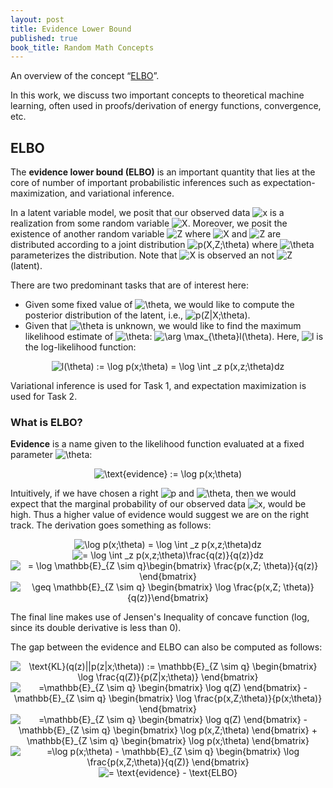 ```yaml
---
layout: post
title: Evidence Lower Bound
published: true
book_title: Random Math Concepts
---
```


An overview of the concept  “[ELBO](https://mbernste.github.io/posts/elbo/)”.
<!--break-->
In this work, we discuss two important concepts to theoretical machine learning, often used in proofs/derivation of energy functions, convergence, etc.

## ELBO

The **evidence lower bound (ELBO)** is an important quantity that lies at the core of number of important probabilistic inferences such as expectation-maximization, and variational inference.

In a latent variable model, we posit that our observed data <img src="https://latex.codecogs.com/svg.latex?x" title="x" /> is a realization from some random variable <img src="https://latex.codecogs.com/svg.latex?X" title="X" />. Moreover, we posit the existence of another random variable <img src="https://latex.codecogs.com/svg.latex?Z" title="Z" /> where <img src="https://latex.codecogs.com/svg.latex?X" title="X" /> and <img src="https://latex.codecogs.com/svg.latex?Z" title="Z" /> are distributed according to a joint distribution <img src="https://latex.codecogs.com/svg.latex?p(X,Z;\theta)" title="p(X,Z;\theta)" /> where <img src="https://latex.codecogs.com/svg.latex?\theta" title="\theta" /> parameterizes the distribution. Note that <img src="https://latex.codecogs.com/svg.latex?X" title="X" /> is observed an not <img src="https://latex.codecogs.com/svg.latex?Z" title="Z" /> (latent).

There are two predominant tasks that are of interest here:
* Given some fixed value of <img src="https://latex.codecogs.com/svg.latex?\theta" title="\theta" />, we would like to compute the posterior distribution of the latent, i.e., <img src="https://latex.codecogs.com/svg.latex?P(Z|X;\theta)" title="p(Z|X;\theta)" />.
* Given that <img src="https://latex.codecogs.com/svg.latex?\theta" title="\theta" /> is unknown, we would like to find the maximum likelihood estimate of <img src="https://latex.codecogs.com/svg.latex?\theta" title="\theta" />: <img src="https://latex.codecogs.com/svg.latex?\arg \max_{\theta}l(\theta)" title="\arg \max_{\theta}l(\theta)" />. Here, <img src="https://latex.codecogs.com/svg.latex?l" title="l" /> is the log-likelihood function:

<p align="center">
<img src="https://latex.codecogs.com/svg.latex?l(\theta) := \log p(x;\theta) = \log \int _z p(x,z;\theta)dz" title="l(\theta) := \log p(x;\theta) = \log \int _z p(x,z;\theta)dz" />
</p>

Variational inference is used for Task 1, and expectation maximization is used for Task 2.

### What is ELBO?

**Evidence** is a name given to the likelihood function evaluated at a fixed parameter <img src="https://latex.codecogs.com/svg.latex?\theta" title="\theta" />:

<p align="center">
<img src="https://latex.codecogs.com/svg.latex?\text{evidence} :=  \log p(x;\theta)" title="\text{evidence} :=  \log p(x;\theta)" />
</p>

Intuitively, if we have chosen a right <img src="https://latex.codecogs.com/svg.latex?p" title="p" /> and <img src="https://latex.codecogs.com/svg.latex?\theta" title="\theta" />, then we would expect that the marginal probability of our observed data <img src="https://latex.codecogs.com/svg.latex?x" title="x" />, would be high. Thus a higher value of evidence would suggest we are on the right track. The derivation goes something as follows:


<p align="center">
<img src="https://latex.codecogs.com/svg.latex?\log p(x;\theta) = \log \int _z p(x,z;\theta)dz" title="\log p(x;\theta) = \log \int _z p(x,z;\theta)dz" />
<img src="https://latex.codecogs.com/svg.latex?= \log \int _z p(x,z;\theta)\frac{q(z)}{q(z)}dz" title="= \log \int _z p(x,z;\theta)\frac{q(z)}{q(z)}dz" />
<img src="https://latex.codecogs.com/svg.latex?= \log \mathbb{E}_{Z \sim q}\begin{bmatrix} \frac{p(x,Z; \theta)}{q(z)} \end{bmatrix}" title="= \log \mathbb{E}_{Z \sim q}\begin{bmatrix} \frac{p(x,Z; \theta)}{q(z)} \end{bmatrix}" />
<img src="https://latex.codecogs.com/svg.latex?\geq \mathbb{E}_{Z \sim q} \begin{bmatrix} \log \frac{p(x,Z; \theta)}{q(z)}\end{bmatrix}" title="\geq \mathbb{E}_{Z \sim q} \begin{bmatrix} \log \frac{p(x,Z; \theta)}{q(z)}\end{bmatrix}" />
</p>

The final line makes use of Jensen's Inequality of concave function (log, since its double derivative is less than 0).

The gap between the evidence and ELBO can also be computed as follows:

<p align="center">
<img src="https://latex.codecogs.com/svg.latex?\text{KL}(q(z)||p(z|x;\theta)) := \mathbb{E}_{Z \sim q} \begin{bmatrix} \log \frac{q(Z)}{p(Z|x;\theta)} \end{bmatrix}" title="\text{KL}(q(z)||p(z|x;\theta)) := \mathbb{E}_{Z \sim q} \begin{bmatrix} \log \frac{q(Z)}{p(Z|x;\theta)} \end{bmatrix}" />
<img src="https://latex.codecogs.com/svg.latex?=\mathbb{E}_{Z \sim q} \begin{bmatrix} \log q(Z) \end{bmatrix} - \mathbb{E}_{Z \sim q} \begin{bmatrix} \log \frac{p(x,Z;\theta)}{p(x;\theta)} \end{bmatrix}" title="=\mathbb{E}_{Z \sim q} \begin{bmatrix} \log q(Z) \end{bmatrix} - \mathbb{E}_{Z \sim q} \begin{bmatrix} \log \frac{p(x,Z;\theta)}{p(x;\theta)} \end{bmatrix}" />
<img src="https://latex.codecogs.com/svg.latex?=\mathbb{E}_{Z \sim q} \begin{bmatrix} \log q(Z) \end{bmatrix} - \mathbb{E}_{Z \sim q} \begin{bmatrix} \log p(x,Z;\theta) \end{bmatrix} + \mathbb{E}_{Z \sim q} \begin{bmatrix} \log p(x;\theta) \end{bmatrix}" title="=\mathbb{E}_{Z \sim q} \begin{bmatrix} \log q(Z) \end{bmatrix} - \mathbb{E}_{Z \sim q} \begin{bmatrix} \log p(x,Z;\theta) \end{bmatrix} + \mathbb{E}_{Z \sim q} \begin{bmatrix} \log p(x;\theta) \end{bmatrix}" />
<img src="https://latex.codecogs.com/svg.latex?=\log p(x;\theta) - \mathbb{E}_{Z \sim q} \begin{bmatrix} \log \frac{p(x,Z;\theta)}{q(Z)} \end{bmatrix}" title="=\log p(x;\theta) - \mathbb{E}_{Z \sim q} \begin{bmatrix} \log \frac{p(x,Z;\theta)}{q(Z)} \end{bmatrix}" />
<img src="https://latex.codecogs.com/svg.latex?= \text{evidence} - \text{ELBO}" title="= \text{evidence} - \text{ELBO}" />
</p>
